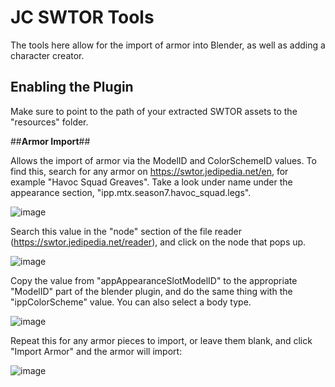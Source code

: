 **<h1>JC SWTOR Tools</h1>**

The tools here allow for the import of armor into Blender, as well as adding a character creator.

**<h2>Enabling the Plugin</h2>**

Make sure to point to the path of your extracted SWTOR assets to the "resources" folder.  

##**Armor Import**##

Allows the import of armor via the ModelID and ColorSchemeID values.  To find this, search for any armor on https://swtor.jedipedia.net/en, for example "Havoc Squad Greaves".  Take a look under name under the appearance section, "ipp.mtx.season7.havoc_squad.legs".

![image](https://github.com/user-attachments/assets/e41e89f7-5304-4376-bd28-47c89034f5e8)

Search this value in the "node" section of the file reader (https://swtor.jedipedia.net/reader), and click on the node that pops up.  

![image](https://github.com/user-attachments/assets/7aae6d6b-5cd9-49d6-8135-028b378c0902)

Copy the value from "appAppearanceSlotModelID" to the appropriate "ModelID" part of the blender plugin, and do the same thing with the "ippColorScheme" value.  You can also select a body type.  

![image](https://github.com/user-attachments/assets/fcf00d82-a7fc-451f-b8c5-17e186f2e7a2)

Repeat this for any armor pieces to import, or leave them blank, and click "Import Armor" and the armor will import:

![image](https://github.com/user-attachments/assets/debbc5ab-bc90-48e2-b46f-f6fdb066478a)
